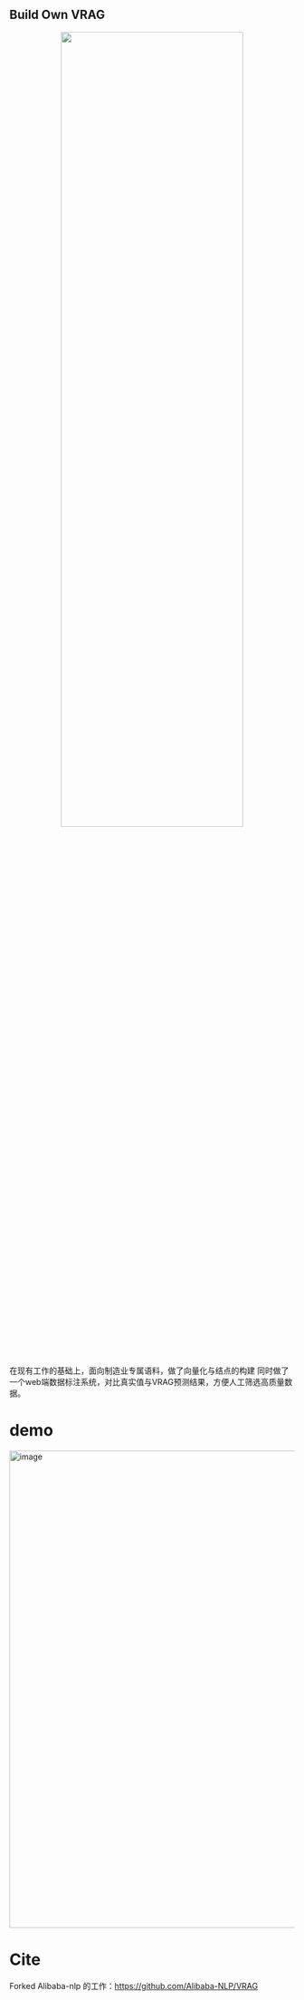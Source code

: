 ## Build Own VRAG

<div align="center">
<p align="center">
  <img src="assets/perception.jpg" width="80%" height="60%" />
</p>
</div>

在现有工作的基础上，面向制造业专属语料，做了向量化与结点的构建
同时做了一个web端数据标注系统，对比真实值与VRAG预测结果，方便人工筛选高质量数据。

# demo
<img width="1058" height="843" alt="image" src="https://github.com/user-attachments/assets/ca20df3f-e385-485f-adad-92ac89d7b8ce" />


# Cite
Forked Alibaba-nlp 的工作：https://github.com/Alibaba-NLP/VRAG
